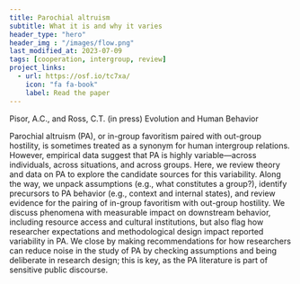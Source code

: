 ```yaml
---
title: Parochial altruism
subtitle: What it is and why it varies
header_type: "hero"
header_img : "/images/flow.png"
last_modified_at: 2023-07-09
tags: [cooperation, intergroup, review]
project_links:
  - url: https://osf.io/tc7xa/
    icon: "fa fa-book"
    label: Read the paper
---
```

Pisor, A.C., and Ross, C.T. (in press) Evolution and Human Behavior

Parochial altruism (PA), or in-group favoritism paired with out-group hostility, is sometimes treated as a synonym for human intergroup relations. However, empirical data suggest that PA is highly variable—across individuals, across situations, and across groups. Here, we review theory and data on PA to explore the candidate sources for this variability. Along the way, we unpack assumptions (e.g., what constitutes a group?), identify precursors to PA behavior (e.g., context and internal states), and review evidence for the pairing of in-group favoritism with out-group hostility. We discuss phenomena with measurable impact on downstream behavior, including resource access and cultural institutions, but also flag how researcher expectations and methodological design impact reported variability in PA. We close by making recommendations for how researchers can reduce noise in the study of PA by checking assumptions and being deliberate in research design; this is key, as the PA literature is part of sensitive public discourse.
